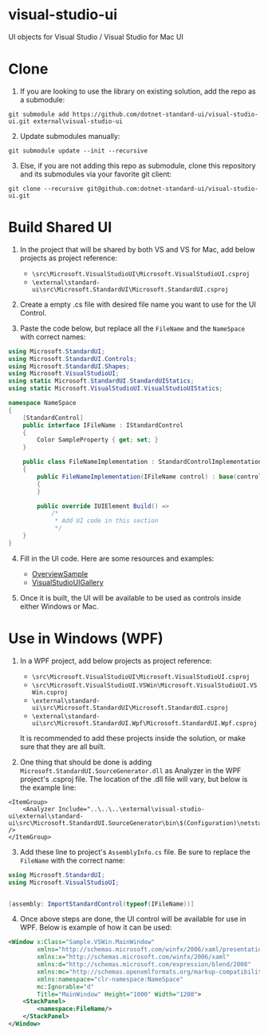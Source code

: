# visual-studio-ui
UI objects for Visual Studio / Visual Studio for Mac UI

# Clone

1. If you are looking to use the library on existing solution, add the repo as a submodule:
```
git submodule add https://github.com/dotnet-standard-ui/visual-studio-ui.git external\visual-studio-ui
```
2. Update submodules manually:
```
git submodule update --init --recursive
```
3. Else, if you are not adding this repo as submodule, clone this repository and its submodules via your favorite git client:
```
git clone --recursive git@github.com:dotnet-standard-ui/visual-studio-ui.git
```
# Build Shared UI
1. In the project that will be shared by both VS and VS for Mac, add below projects as project reference:
    - `\src\Microsoft.VisualStudioUI\Microsoft.VisualStudioUI.csproj`
    - `\external\standard-ui\src\Microsoft.StandardUI\Microsoft.StandardUI.csproj`

2. Create a empty .cs file with desired file name you want to use for the UI Control.

3. Paste the code below, but replace all the `FileName` and the `NameSpace` with correct names:
```C#
using Microsoft.StandardUI;
using Microsoft.StandardUI.Controls;
using Microsoft.StandardUI.Shapes;
using Microsoft.VisualStudioUI;
using static Microsoft.StandardUI.StandardUIStatics;
using static Microsoft.VisualStudioUI.VisualStudioUIStatics;

namespace NameSpace
{
    [StandardControl]
    public interface IFileName : IStandardControl
    {
        Color SampleProperty { get; set; }
    }

    public class FileNameImplementation : StandardControlImplementation<IFileName>
    {
        public FileNameImplementation(IFileName control) : base(control)
        {
        }

        public override IUIElement Build() =>
            /*
             * Add UI code in this section
             */
    }
}
```
4. Fill in the UI code. Here are some resources and examples:
    - [OverviewSample](/samples/Overview)
    - [VisualStudioUIGallery](/samples/GalleryExtension/Microsoft.VisualStudioUIGallery.VSWin)


5. Once it is built, the UI will be available to be used as controls inside either Windows or Mac.

# Use in Windows (WPF)

1. In a WPF project, add below projects as project reference:
    - `\src\Microsoft.VisualStudioUI\Microsoft.VisualStudioUI.csproj`
    - `\src\Microsoft.VisualStudioUI.VSWin\Microsoft.VisualStudioUI.VSWin.csproj`
    - `\external\standard-ui\src\Microsoft.StandardUI\Microsoft.StandardUI.csproj`
    - `\external\standard-ui\src\Microsoft.StandardUI.Wpf\Microsoft.StandardUI.Wpf.csproj`
    
    It is recommended to add these projects inside the solution, or make sure that they are all built.

2. One thing that should be done is adding `Microsoft.StandardUI.SourceGenerator.dll` as Analyzer in the WPF project's .csproj file. The location of the .dll file will vary, but below is the example line:
```
<ItemGroup>
    <Analyzer Include="..\..\..\external\visual-studio-ui\external\standard-ui\src\Microsoft.StandardUI.SourceGenerator\bin\$(Configuration)\netstandard2.0\Microsoft.StandardUI.SourceGenerator.dll" />
</ItemGroup>
```

3. Add these line to project's `AssemblyInfo.cs` file. Be sure to replace the `FileName` with the correct name:
```C#
using Microsoft.StandardUI;
using Microsoft.VisualStudioUI;


[assembly: ImportStandardControl(typeof(IFileName))]
```

4. Once above steps are done, the UI control will be available for use in WPF. Below is example of how it can be used:

```xml
<Window x:Class="Sample.VSWin.MainWindow"
        xmlns="http://schemas.microsoft.com/winfx/2006/xaml/presentation"
        xmlns:x="http://schemas.microsoft.com/winfx/2006/xaml"
        xmlns:d="http://schemas.microsoft.com/expression/blend/2008"
        xmlns:mc="http://schemas.openxmlformats.org/markup-compatibility/2006"
        xmlns:namespace="clr-namespace:NameSpace"
        mc:Ignorable="d"
        Title="MainWindow" Height="1000" Width="1200">
    <StackPanel>
        <namespace:FileName/>
    </StackPanel>
</Window>
```